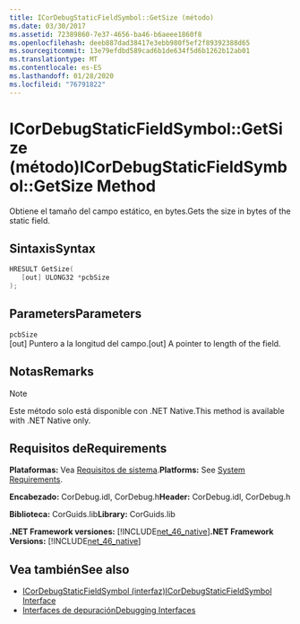 ```yaml
---
title: ICorDebugStaticFieldSymbol::GetSize (método)
ms.date: 03/30/2017
ms.assetid: 72389860-7e37-4656-ba46-b6aeee1860f8
ms.openlocfilehash: deeb887dad38417e3ebb980f5ef2f89392388d65
ms.sourcegitcommit: 13e79efdbd589cad6b1de634f5d6b1262b12ab01
ms.translationtype: MT
ms.contentlocale: es-ES
ms.lasthandoff: 01/28/2020
ms.locfileid: "76791822"
---
```

# <a name="icordebugstaticfieldsymbolgetsize-method"></a><span data-ttu-id="03eac-102">ICorDebugStaticFieldSymbol::GetSize (método)</span><span class="sxs-lookup"><span data-stu-id="03eac-102">ICorDebugStaticFieldSymbol::GetSize Method</span></span>
<span data-ttu-id="03eac-103">Obtiene el tamaño del campo estático, en bytes.</span><span class="sxs-lookup"><span data-stu-id="03eac-103">Gets the size in bytes of the static field.</span></span>  
  
## <a name="syntax"></a><span data-ttu-id="03eac-104">Sintaxis</span><span class="sxs-lookup"><span data-stu-id="03eac-104">Syntax</span></span>  
  
```cpp  
HRESULT GetSize(  
   [out] ULONG32 *pcbSize  
);  
```  
  
## <a name="parameters"></a><span data-ttu-id="03eac-105">Parameters</span><span class="sxs-lookup"><span data-stu-id="03eac-105">Parameters</span></span>  
 `pcbSize`  
 <span data-ttu-id="03eac-106">[out] Puntero a la longitud del campo.</span><span class="sxs-lookup"><span data-stu-id="03eac-106">[out] A pointer to length of the field.</span></span>  
  
## <a name="remarks"></a><span data-ttu-id="03eac-107">Notas</span><span class="sxs-lookup"><span data-stu-id="03eac-107">Remarks</span></span>  
  
> [!NOTE]
> <span data-ttu-id="03eac-108">Este método solo está disponible con .NET Native.</span><span class="sxs-lookup"><span data-stu-id="03eac-108">This method is available with .NET Native only.</span></span>  
  
## <a name="requirements"></a><span data-ttu-id="03eac-109">Requisitos de</span><span class="sxs-lookup"><span data-stu-id="03eac-109">Requirements</span></span>  
 <span data-ttu-id="03eac-110">**Plataformas:** Vea [Requisitos de sistema](../../../../docs/framework/get-started/system-requirements.md).</span><span class="sxs-lookup"><span data-stu-id="03eac-110">**Platforms:** See [System Requirements](../../../../docs/framework/get-started/system-requirements.md).</span></span>  
  
 <span data-ttu-id="03eac-111">**Encabezado:** CorDebug.idl, CorDebug.h</span><span class="sxs-lookup"><span data-stu-id="03eac-111">**Header:** CorDebug.idl, CorDebug.h</span></span>  
  
 <span data-ttu-id="03eac-112">**Biblioteca:** CorGuids.lib</span><span class="sxs-lookup"><span data-stu-id="03eac-112">**Library:** CorGuids.lib</span></span>  
  
 <span data-ttu-id="03eac-113">**.NET Framework versiones:** [!INCLUDE[net_46_native](../../../../includes/net-46-native-md.md)]</span><span class="sxs-lookup"><span data-stu-id="03eac-113">**.NET Framework Versions:** [!INCLUDE[net_46_native](../../../../includes/net-46-native-md.md)]</span></span>  
  
## <a name="see-also"></a><span data-ttu-id="03eac-114">Vea también</span><span class="sxs-lookup"><span data-stu-id="03eac-114">See also</span></span>

- [<span data-ttu-id="03eac-115">ICorDebugStaticFieldSymbol (interfaz)</span><span class="sxs-lookup"><span data-stu-id="03eac-115">ICorDebugStaticFieldSymbol Interface</span></span>](icordebugstaticfieldsymbol-interface.md)
- [<span data-ttu-id="03eac-116">Interfaces de depuración</span><span class="sxs-lookup"><span data-stu-id="03eac-116">Debugging Interfaces</span></span>](debugging-interfaces.md)
